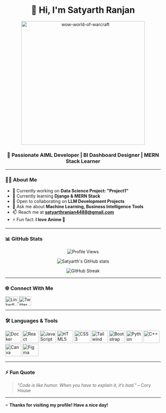 <h1 align="center">👋 Hi, I'm Satyarth Ranjan</h1>

<p align="center">
  <img src="https://github.com/user-attachments/assets/71b2e22b-1e52-4dc2-a9eb-61f196194907" alt="wow-world-of-warcraft" width="400"/>
</p>

<h3 align="center">🚀 Passionate AIML Developer | BI Dashboard Designer | MERN Stack Learner</h3>

---

### 🧑‍💻 About Me

- 🔭 Currently working on **Data Science Project: "Project1"**
- 🌱 Currently learning **Django & MERN Stack**
- 🤝 Open to collaborating on **LLM Development Projects**
- 💬 Ask me about **Machine Learning, Business Intelligence Tools**
- 📫 Reach me at **[satyarthranjan4488@gmail.com](mailto:satyarthranjan4488@gmail.com)**
- ⚡ Fun fact: **I love Anime 🎌**

---

### 📊 GitHub Stats

<p align="center">
  <img src="https://komarev.com/ghpvc/?username=satyarthranjan8051&label=Profile%20views&color=0e75b6&style=flat" alt="Profile Views" />
</p>

<p align="center">
  <img src="https://github-readme-stats.vercel.app/api?username=satyarthranjan8051&show_icons=true&theme=radical" alt="Satyarth's GitHub stats" />
</p>

<p align="center">
  <img src="https://github-readme-streak-stats.herokuapp.com/?user=satyarthranjan8051&theme=radical" alt="GitHub Streak" />
</p>

---

### 🌐 Connect With Me

<p align="left">
  <a href="https://www.linkedin.com/in/satyarth-ranjan-9122harsh054488/" target="blank">
    <img align="center" src="https://raw.githubusercontent.com/rahuldkjain/github-profile-readme-generator/master/src/images/icons/Social/linked-in-alt.svg" alt="LinkedIn" height="30" width="40" />
  </a>
  <a href="https://twitter.com/satyarthranjan" target="blank">
    <img align="center" src="https://raw.githubusercontent.com/rahuldkjain/github-profile-readme-generator/master/src/images/icons/Social/twitter.svg" alt="Twitter" height="30" width="40" />
  </a>
</p>

---

### 🛠️ Languages & Tools

<p align="left">
  <img src="https://cdn.jsdelivr.net/gh/devicons/devicon/icons/docker/docker-plain-wordmark.svg" height="40" width="52" alt="Docker" />
  <img src="https://cdn.jsdelivr.net/gh/devicons/devicon/icons/react/react-original.svg" height="40" width="52" alt="React" />
  <img src="https://cdn.jsdelivr.net/gh/devicons/devicon/icons/javascript/javascript-original.svg" height="40" width="52" alt="JavaScript" />
  <img src="https://cdn.jsdelivr.net/gh/devicons/devicon/icons/html5/html5-original.svg" height="40" width="52" alt="HTML5" />
  <img src="https://cdn.jsdelivr.net/gh/devicons/devicon/icons/css3/css3-original.svg" height="40" width="52" alt="CSS3" />
  <img src="https://cdn.jsdelivr.net/gh/devicons/devicon/icons/tailwindcss/tailwindcss-plain.svg" height="40" width="52" alt="Tailwind CSS" />
  <img src="https://cdn.jsdelivr.net/gh/devicons/devicon/icons/bootstrap/bootstrap-original.svg" height="40" width="52" alt="Bootstrap" />
  <img src="https://cdn.jsdelivr.net/gh/devicons/devicon/icons/python/python-original.svg" height="40" width="52" alt="Python" />
  <img src="https://cdn.jsdelivr.net/gh/devicons/devicon/icons/cplusplus/cplusplus-original.svg" height="40" width="52" alt="C++" />
  <img src="https://cdn.jsdelivr.net/gh/devicons/devicon/icons/canva/canva-original.svg" height="40" width="52" alt="Canva" />
  <img src="https://cdn.jsdelivr.net/gh/devicons/devicon/icons/figma/figma-original.svg" height="40" width="52" alt="Figma" />
</p>

---

### ⚡ Fun Quote

> *"Code is like humor. When you have to explain it, it’s bad."* – Cory House

---

⭐️ **Thanks for visiting my profile! Have a nice day!**
